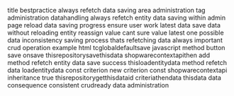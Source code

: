 title bestpractice always refetch data saving area administration tag administration datahandling always refetch entity data saving within admin page reload data saving progress ensure user work latest data save data without reloading entity reassign value cant sure value latest one possible data inconsistency saving process thats refetching data always important crud operation example html tcglobaldefaultsave javascript method button save onsave thisrepositorysavethisdata shopwarecontextapithen add method refetch entity data save success thisloadentitydata method refetch data loadentitydata const criterion new criterion const shopwarecontextapi inheritance true thisrepositorygetthisdataid criteriathendata thisdata data consequence consistent crudready data administration